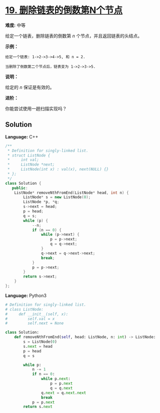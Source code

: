 # [19. 删除链表的倒数第N个节点](https://leetcode-cn.com/problems/remove-nth-node-from-end-of-list/)

**难度:** 中等

给定一个链表，删除链表的倒数第 *n* 个节点，并且返回链表的头结点。

 **示例：** 

```
给定一个链表: 1->2->3->4->5, 和 n = 2.

当删除了倒数第二个节点后，链表变为 1->2->3->5.
```

 **说明：** 

给定的 *n* 保证是有效的。

 **进阶：** 

你能尝试使用一趟扫描实现吗？

## Solution


**Language:** C++
```C++
/**
 * Definition for singly-linked list.
 * struct ListNode {
 *     int val;
 *     ListNode *next;
 *     ListNode(int x) : val(x), next(NULL) {}
 * };
 */
class Solution {
   public:
    ListNode* removeNthFromEnd(ListNode* head, int n) {
        ListNode* s = new ListNode(0);
        ListNode *p, *q;
        s->next = head;
        p = head;
        q = s;
        while (p) {
            --n;
            if (n == 0) {
                while (p->next) {
                    p = p->next;
                    q = q->next;
                }
                q->next = q->next->next;
                break;
            }
            p = p->next;
        }
        return s->next;
    }
};
```

**Language:** Python3
```Python
# Definition for singly-linked list.
# class ListNode:
#     def __init__(self, x):
#         self.val = x
#         self.next = None

class Solution:
    def removeNthFromEnd(self, head: ListNode, n: int) -> ListNode:
        s = ListNode(0)
        s.next = head
        p = head
        q = s

        while p:
            n -= 1
            if n == 0:
                while p.next:
                    p = p.next
                    q = q.next
                q.next = q.next.next
                break
            p = p.next
        return s.next
```

